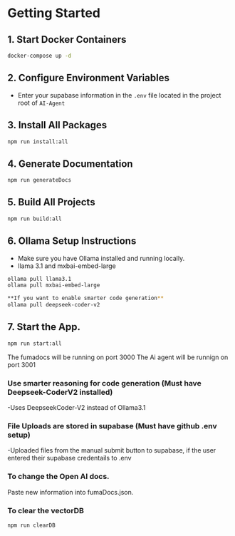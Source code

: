 # Getting Started

## 1. Start Docker Containers

```sh
docker-compose up -d
```

## 2. Configure Environment Variables

- Enter your supabase information in the `.env` file located in the project root of  `AI-Agent` 

## 3. Install All Packages

```sh
npm run install:all
```

## 4. Generate Documentation

```sh
npm run generateDocs
```

## 5. Build All Projects

```sh
npm run build:all
```

## 6. Ollama Setup Instructions

- Make sure you have Ollama installed and running locally.
- llama 3.1 and mxbai-embed-large

```sh
ollama pull llama3.1
ollama pull mxbai-embed-large

**If you want to enable smarter code generation**
ollama pull deepseek-coder-v2
```

## 7. Start the App.

```sh
npm run start:all
```
The fumadocs will be running on port 3000
The Ai agent will be runnign on port 3001

### Use smarter reasoning for code generation (Must have Deepseek-CoderV2 installed)
 -Uses DeepseekCoder-V2 instead of Ollama3.1 
### File Uploads are stored in supabase (Must have github .env setup)
 -Uploaded files from the manual submit button to supabase, if the user entered their supabase credentails to .env

### To change the Open AI docs. 
Paste new information into fumaDocs.json.

### To clear the vectorDB
```sh
npm run clearDB
```


